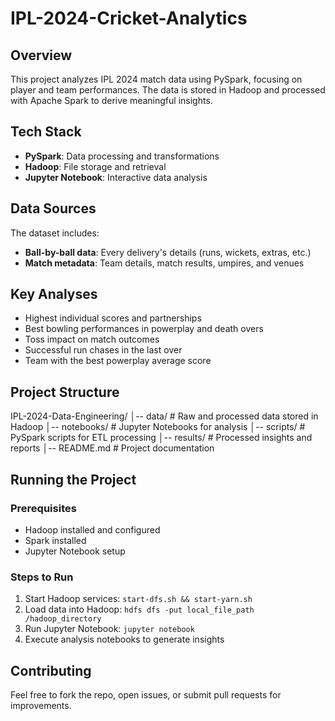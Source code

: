 # IPL-2024-Cricket-Analytics

## Overview

This project analyzes IPL 2024 match data using PySpark, focusing on player and team performances. The data is stored in Hadoop and processed with Apache Spark to derive meaningful insights.

## Tech Stack

- **PySpark**: Data processing and transformations
- **Hadoop**: File storage and retrieval
- **Jupyter Notebook**: Interactive data analysis

## Data Sources

The dataset includes:

- **Ball-by-ball data**: Every delivery's details (runs, wickets, extras, etc.)
- **Match metadata**: Team details, match results, umpires, and venues

## Key Analyses

- Highest individual scores and partnerships
- Best bowling performances in powerplay and death overs
- Toss impact on match outcomes
- Successful run chases in the last over
- Team with the best powerplay average score

## Project Structure

IPL-2024-Data-Engineering/ │-- data/ # Raw and processed data stored in Hadoop │-- notebooks/ # Jupyter Notebooks for analysis │-- scripts/ # PySpark scripts for ETL processing │-- results/ # Processed insights and reports │-- README.md # Project documentation


## Running the Project

### Prerequisites

- Hadoop installed and configured
- Spark installed
- Jupyter Notebook setup

### Steps to Run

1. Start Hadoop services: `start-dfs.sh && start-yarn.sh`
2. Load data into Hadoop: `hdfs dfs -put local_file_path /hadoop_directory`
3. Run Jupyter Notebook: `jupyter notebook`
4. Execute analysis notebooks to generate insights

## Contributing

Feel free to fork the repo, open issues, or submit pull requests for improvements.


